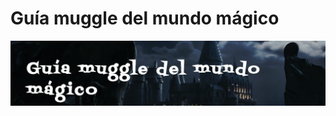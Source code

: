 # Guía muggle del mundo mágico

![guiaMuggle-banner](/src/imagenes/imagenesReadme/GuíaMuggleDelMundoMágico.jpg) 

